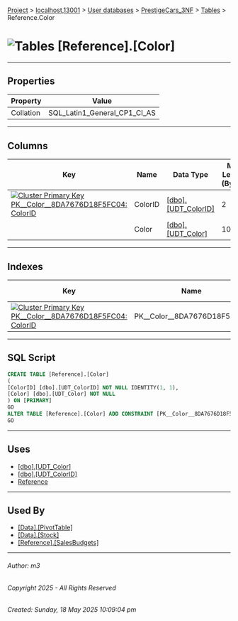 #### 

[Project](../../../../index.md) > [localhost,13001](../../../index.md) > [User databases](../../index.md) > [PrestigeCars_3NF](../index.md) > [Tables](Tables.md) > Reference.Color

# ![Tables](../../../../Images/Table32.png) [Reference].[Color]

---

## <a name="#properties"></a>Properties

| Property | Value |
|---|---|
| Collation | SQL_Latin1_General_CP1_CI_AS |


---

## <a name="#columns"></a>Columns

| Key | Name | Data Type | Max Length (Bytes) | Nullability | Identity |
|---|---|---|---|---|---|
| [![Cluster Primary Key PK__Color__8DA7676D18F5FC04: ColorID](../../../../Images/pkcluster.png)](#indexes) | ColorID | [[dbo].[UDT_ColorID]](../Programmability/Types/User-Defined_Data_Types/dbo_UDT_ColorID.md) | 2 | NOT NULL | 1 - 1 |
|  | Color | [[dbo].[UDT_Color]](../Programmability/Types/User-Defined_Data_Types/dbo_UDT_Color.md) | 100 | NOT NULL |  |


---

## <a name="#indexes"></a>Indexes

| Key | Name | Key Columns | Unique |
|---|---|---|---|
| [![Cluster Primary Key PK__Color__8DA7676D18F5FC04: ColorID](../../../../Images/pkcluster.png)](#indexes) | PK__Color__8DA7676D18F5FC04 | ColorID | YES |


---

## <a name="#sqlscript"></a>SQL Script

```sql
CREATE TABLE [Reference].[Color]
(
[ColorID] [dbo].[UDT_ColorID] NOT NULL IDENTITY(1, 1),
[Color] [dbo].[UDT_Color] NOT NULL
) ON [PRIMARY]
GO
ALTER TABLE [Reference].[Color] ADD CONSTRAINT [PK__Color__8DA7676D18F5FC04] PRIMARY KEY CLUSTERED ([ColorID]) ON [PRIMARY]
GO

```


---

## <a name="#uses"></a>Uses

* [[dbo].[UDT_Color]](../Programmability/Types/User-Defined_Data_Types/dbo_UDT_Color.md)
* [[dbo].[UDT_ColorID]](../Programmability/Types/User-Defined_Data_Types/dbo_UDT_ColorID.md)
* [Reference](../Security/Schemas/dbo_Reference.md)


---

## <a name="#usedby"></a>Used By

* [[Data].[PivotTable]](Data_PivotTable.md)
* [[Data].[Stock]](Data_Stock.md)
* [[Reference].[SalesBudgets]](Reference_SalesBudgets.md)


---

###### Author:  m3

###### Copyright 2025 - All Rights Reserved

###### Created: Sunday, 18 May 2025 10:09:04 pm

